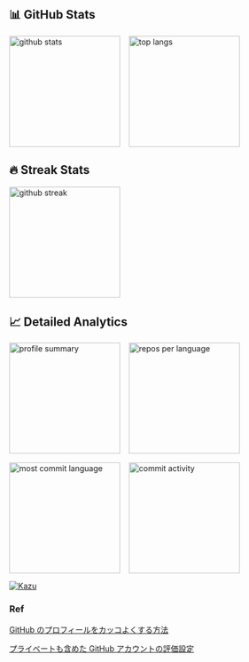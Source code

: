 ## 📊 GitHub Stats

<div style="display: flex; column-gap: 16px;">
  <img alt="github stats" height="200" src="https://github-readme-stats.vercel.app/api?username=Kazu-K0032&show_icons=true&count_private=true&theme=tokyonight&hide_border=true&include_all_commits=true" />
  <img alt="top langs" height="200" src="https://github-readme-stats.vercel.app/api/top-langs/?username=Kazu-K0032&layout=compact&theme=tokyonight&hide_border=true&count_private=true" />
</div>

## 🔥 Streak Stats

<div style="display: flex; column-gap: 16px; margin-top: 16px;">
  <img alt="github streak" height="200" src="https://github-readme-streak-stats.herokuapp.com/?user=Kazu-K0032&theme=tokyonight&hide_border=true" />
</div>

## 📈 Detailed Analytics

<div style="display: flex; column-gap: 16px; margin-top: 16px;">
  <img alt="profile summary" height="200" src="https://github-profile-summary-cards.vercel.app/api/cards/profile-details?username=Kazu-K0032&theme=tokyonight" />
  <img alt="repos per language" height="200" src="https://github-profile-summary-cards.vercel.app/api/cards/repos-per-language?username=Kazu-K0032&theme=tokyonight" />
</div>

<div style="display: flex; column-gap: 16px; margin-top: 16px;">
  <img alt="most commit language" height="200" src="https://github-profile-summary-cards.vercel.app/api/cards/most-commit-language?username=Kazu-K0032&theme=tokyonight" />
  <img alt="commit activity" height="200" src="https://github-profile-summary-cards.vercel.app/api/cards/productive-time?username=Kazu-K0032&theme=tokyonight" />
</div>

<p align="left">
  <a href="https://github.com/Kazu-K0032/Kazu">
    <img src="https://komarev.com/ghpvc/?username=Kazu" alt="Kazu" />
  </a>             
</p>

### Ref

[GitHub のプロフィールをカッコよくする方法](https://zenn.dev/a_ichi1/articles/0411396e6b887d)

[プライベートも含めた GitHub アカウントの評価設定](https://chatgpt.com/share/679ad8eb-2924-800c-9521-9c3eef546932)
